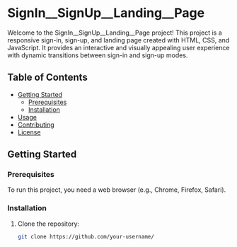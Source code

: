 # SignIn__SignUp__Landing__Page

Welcome to the SignIn__SignUp__Landing__Page project! This project is a responsive sign-in, sign-up, and landing page created with HTML, CSS, and JavaScript. It provides an interactive and visually appealing user experience with dynamic transitions between sign-in and sign-up modes.

## Table of Contents

- [Getting Started](#getting-started)
  - [Prerequisites](#prerequisites)
  - [Installation](#installation)
- [Usage](#usage)
- [Contributing](#contributing)
- [License](#license)

## Getting Started

### Prerequisites

To run this project, you need a web browser (e.g., Chrome, Firefox, Safari).

### Installation

1. Clone the repository:

   ```bash
   git clone https://github.com/your-username/
